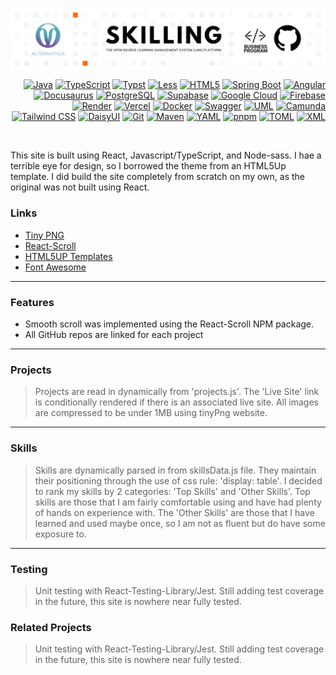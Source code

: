 <a href="https://github.com/Alternatica-C-O-O/BP-Alternatica-EMR.git"><img align="center" src="/assets/bp-alternatica-skilling.png"></a>

<!-- badges -->
<div>
  <!-- Recursos y Lenguajes de Programación  https://simpleicons.org/ -->
  <p align="right">
    <a href="https://www.java.com/"><img alt="Java" src="https://img.shields.io/badge/-Java-%23000?style=flat-square&logo=openjdk&logoColor=white"></a>
    <a href="https://www.typescriptlang.org/"><img alt="TypeScript" src="https://img.shields.io/badge/-TypeScript-%23000?style=flat-square&logo=typescript&logoColor=white"></a>
    <a href="https://typst.app/"><img alt="Typst" src="https://img.shields.io/badge/-Typst-%23000?style=flat-square&logo=typst&logoColor=white"></a>
    <a href="https://lesscss.org/"><img alt="Less" src="https://img.shields.io/badge/-Less-%23000?style=flat-square&logo=less&logoColor=white"></a>
    <a href="https://developer.mozilla.org/en-US/docs/Web/HTML"><img alt="HTML5" src="https://img.shields.io/badge/-HTML%205-%23000?style=flat-square&logo=html5&logoColor=white"></a>
    <a href="https://spring.io/"><img alt="Spring Boot" src="https://img.shields.io/badge/-Spring%20Boot-%23000?style=flat-square&logo=spring&logoColor=white"></a>
    <a href="https://angular.io/"><img alt="Angular" src="https://img.shields.io/badge/-Angular-%23000?style=flat-square&logo=angular&logoColor=white"></a>
    <a href="https://docusaurus.io/"><img alt="Docusaurus" src="https://img.shields.io/badge/-Docusaurus-%23000?style=flat-square&logo=docusaurus&logoColor=white"></a>
    <a href="https://www.postgresql.org/"><img alt="PostgreSQL" src="https://img.shields.io/badge/-PostgreSQL-%23000?style=flat-square&logo=postgresql&logoColor=white"></a>
    <a href="https://supabase.com/"><img alt="Supabase" src="https://img.shields.io/badge/-Supabase-%23000?style=flat-square&logo=supabase&logoColor=white"></a>
    <a href="https://cloud.google.com/"><img alt="Google Cloud" src="https://img.shields.io/badge/-Google%20Cloud-%23000?style=flat-square&logo=googlecloud&logoColor=white"></a>
    <a href="https://firebase.google.com/"><img alt="Firebase" src="https://img.shields.io/badge/-Firebase-%23000?style=flat-square&logo=firebase&logoColor=white"></a>
    <a href="https://render.com/"><img alt="Render" src="https://img.shields.io/badge/-Render-%23000?style=flat-square&logo=render&logoColor=white"></a>
    <a href="https://vercel.com/"><img alt="Vercel" src="https://img.shields.io/badge/-Vercel-%23000000?style=flat-square&logo=vercel&logoColor=white"></a>
    <a href="https://www.docker.com/"><img alt="Docker" src="https://img.shields.io/badge/-Docker-%23000?style=flat-square&logo=docker&logoColor=white"></a>
    <a href="https://swagger.io/"><img alt="Swagger" src="https://img.shields.io/badge/-Swagger-%23000?style=flat-square&logo=swagger&logoColor=white"></a>
    <a href="https://www.uml.org/"><img alt="UML" src="https://img.shields.io/badge/-UML-%23000?style=flat-square&logo=uml&logoColor=white"></a>
    <a href="https://camunda.com/"><img alt="Camunda" src="https://img.shields.io/badge/-Camunda-%23000?style=flat-square&logo=camunda&logoColor=white"></a>
    <a href="https://tailwindcss.com/"><img alt="Tailwind CSS" src="https://img.shields.io/badge/-Tailwind%20CSS-%23000?style=flat-square&logo=tailwindcss&logoColor=white"></a>
    <a href="https://daisyui.com/"><img alt="DaisyUI" src="https://img.shields.io/badge/-DaisyUI-%23000000?style=flat-square&logo=daisyui&logoColor=white"></a>
    <a href="https://git-scm.com/"><img alt="Git" src="https://img.shields.io/badge/-Git-%23000?style=flat-square&logo=git&logoColor=white"></a>
    <a href="https://maven.apache.org/"><img alt="Maven" src="https://img.shields.io/badge/-Maven-%23000?style=flat-square&logo=apachemaven&logoColor=white"></a>
    <a href="https://yaml.org/"><img alt="YAML" src="https://img.shields.io/badge/-YAML-%23000?style=flat-square&logo=yaml&logoColor=white"></a>
    <a href="https://pnpm.io/"><img alt="pnpm" src="https://img.shields.io/badge/-pnpm-%23000?style=flat-square&logo=pnpm&logoColor=white"></a>
    <a href="https://toml.io/en/"><img alt="TOML" src="https://img.shields.io/badge/-TOML-%23000?style=flat-square&logo=toml&logoColor=white"></a>
    <a href="https://www.xml.com/"><img alt="XML" src="https://img.shields.io/badge/-XML-%23000?style=flat-square&logo=xml&logoColor=white"></a>
  </p>
</div>
<br>

<!-- Descripcion -->
This site is built using React, Javascript/TypeScript, and Node-sass. I hae a terrible eye for design, so I borrowed the theme from an HTML5Up template. I did build the site completely from scratch on my own, as the original was not built using React.
<br>

### Links
- [Tiny PNG](https://tinypng.com/)
- [React-Scroll](https://www.npmjs.com/package/react-scroll)
- [HTML5UP Templates](https://html5up.net/)
- [Font Awesome](https://fontawesome.com/)
---
### Features
- Smooth scroll was implemented using the React-Scroll NPM package. 
- All GitHub repos are linked for each project
---
### Projects
> Projects are read in dynamically from 'projects.js'. The 'Live Site' link is conditionally rendered if there is an associated live site. All images are compressed to be under 1MB using tinyPng website.
---
### Skills
> Skills are dynamically parsed in from skillsData.js file. They maintain their positioning through the use of css rule: 'display: table'.
I decided to rank my skills by 2 categories: 'Top Skills' and 'Other Skills'. Top skills are those that I am fairly comfortable using and have had plenty of hands on experience with. The 'Other Skills' are those that I have learned and used maybe once, so I am not as fluent but do have some exposure to.
---
### Testing
> Unit testing with React-Testing-Library/Jest. Still adding test coverage in the future, this site is nowhere near fully tested.

### Related Projects
> Unit testing with React-Testing-Library/Jest. Still adding test coverage in the future, this site is nowhere near fully tested.
